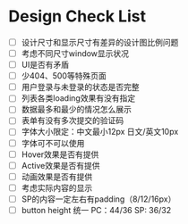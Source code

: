 # Design Check List

- [ ] 设计尺寸和显示尺寸有差异的设计图比例问题
- [ ] 考虑不同尺寸window显示状况
- [ ] UI是否有矛盾
- [ ] 少404、500等特殊页面
- [ ] 用户登录与未登录的状态是否完整
- [ ] 列表各类loading效果有没有指定
- [ ] 数据最多和最少的情况怎么展示
- [ ] 表单有没有多次提交的验证码
- [ ] 字体大小限定：中文最小12px 日文/英文10px
- [ ] 字体可不可以使用
- [ ] Hover效果是否有提供
- [ ] Active效果是否有提供
- [ ] 动画效果是否有提供
- [ ] 考虑实际内容的显示 
- [ ] SP的内容一定左右有padding（8/12/16px）
- [ ] button height 统一 PC：44/36 SP: 36/32
